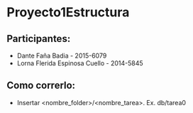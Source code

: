 # Proyecto1Estructura

## Participantes:

- Dante Faña Badia - 2015-6079
- Lorna Flerida Espinosa Cuello - 2014-5845


## Como correrlo:

- Insertar <nombre_folder>/<nombre_tarea>. Ex. db/tarea0
